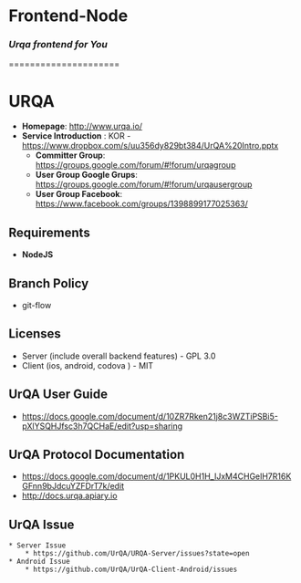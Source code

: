 # Frontend-Node
### *Urqa frontend for You*
=====================

# URQA
* **Homepage**: http://www.urqa.io/
* **Service Introduction** :  KOR -
  https://www.dropbox.com/s/uu356dy829bt384/UrQA%20Intro.pptx 
  * **Committer Group**: https://groups.google.com/forum/#!forum/urqagroup  
  * **User Group Google Grups**:
  https://groups.google.com/forum/#!forum/urqausergroup 
  * **User Group Facebook**: https://www.facebook.com/groups/1398899177025363/
   
## Requirements
  * **NodeJS** 
   
## Branch Policy
  * git-flow   

## Licenses
   * Server (include overall backend features)  - GPL 3.0
   * Client (ios, android,  codova )  - MIT 
     
## UrQA User Guide
  * https://docs.google.com/document/d/10ZR7Rken21j8c3WZTiPSBi5-pXlYSQHJfsc3h7QCHaE/edit?usp=sharing 
     
## UrQA Protocol Documentation
  * https://docs.google.com/document/d/1PKUL0H1H_IJxM4CHGelH7R16KGFnn9bJdcuYZFDrT7k/edit
  * http://docs.urqa.apiary.io

## UrQA Issue 
    * Server Issue 
        * https://github.com/UrQA/URQA-Server/issues?state=open 
    * Android Issue 
        * https://github.com/UrQA/UrQA-Client-Android/issues
